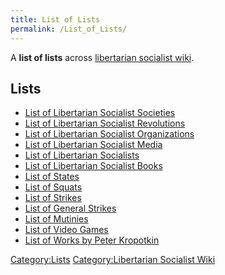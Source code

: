 ```yaml
---
title: List of Lists
permalink: /List_of_Lists/
---
```


A **list of lists** across [libertarian socialist
wiki](Libertarian_Socialist_Wiki.md "wikilink").

## Lists

- [List of Libertarian Socialist
  Societies](List_of_Libertarian_Socialist_Societies.md "wikilink")
- [List of Libertarian Socialist
  Revolutions](List_of_Libertarian_Socialist_Revolutions.md "wikilink")
- [List of Libertarian Socialist
  Organizations](List_of_Libertarian_Socialist_Organizations.md "wikilink")
- [List of Libertarian Socialist
  Media](List_of_Libertarian_Socialist_Media.md "wikilink")
- [List of Libertarian
  Socialists](List_of_Libertarian_Socialists.md "wikilink")
- [List of Libertarian Socialist
  Books](List_of_Libertarian_Socialist_Books.md "wikilink")
- [List of States](List_of_States.md "wikilink")
- [List of Squats](List_of_Squats.md "wikilink")
- [List of Strikes](List_of_Strikes.md "wikilink")
- [List of General Strikes](List_of_General_Strikes.md "wikilink")
- [List of Mutinies](List_of_Mutinies.md "wikilink")
- [List of Video Games](List_of_Video_Games.md "wikilink")
- [List of Works by Peter
  Kropotkin](List_of_Works_by_Peter_Kropotkin.md "wikilink")

[Category:Lists](Category:Lists.md "wikilink") [Category:Libertarian
Socialist Wiki](Category:Libertarian_Socialist_Wiki.md "wikilink")